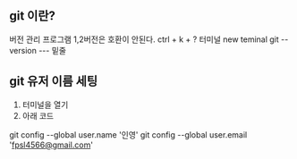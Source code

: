 ## git 이란?

버전 관리 프로그램
1,2버전은 호환이 안된다.
ctrl + k + ?
터미널 new teminal git --version 
--- 밑줄 

## git 유저 이름 세팅 
1. 터미널을 열기
2. 아래 코드

git config --global user.name '인영'
git config --global user.email 'fpsl4566@gmail.com'


